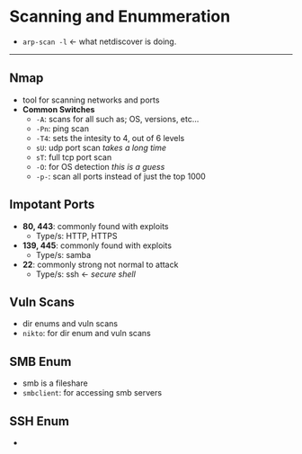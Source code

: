 # **Scanning and Enummeration**
- `arp-scan -l` <- what netdiscover is doing.
---
## **Nmap**
- tool for scanning networks and ports
- **Common Switches**
    - `-A`: scans for all such as; OS, versions, etc...
    - `-Pn`: ping scan
    - `-T4`: sets the intesity to 4, out of 6 levels
    - `sU`: udp port scan *takes a long time*
    - `sT`: full tcp port scan
    - `-O`: for OS detection *this is a guess*
    - `-p-`: scan all ports instead of just the top 1000
## **Impotant Ports**
- **80, 443**: commonly found with exploits 
    - Type/s: HTTP, HTTPS 
- **139, 445**: commonly found with exploits
    - Type/s: samba 
- **22**: commonly strong not normal to attack
    - Type/s: ssh <- *secure shell*
## **Vuln Scans**
- dir enums and vuln scans
- `nikto`: for dir enum and vuln scans
## **SMB Enum**
- smb is a fileshare
- `smbclient`: for accessing smb servers
## **SSH Enum**
- 
